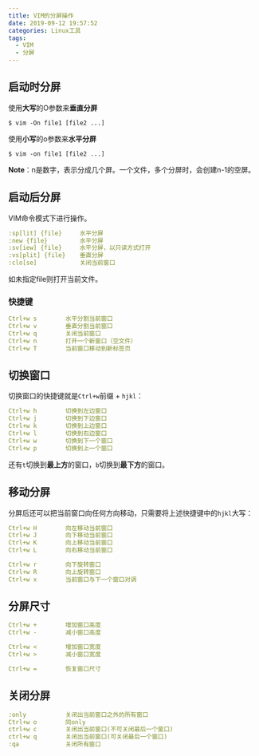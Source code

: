 ```yaml
---
title: VIM的分屏操作
date: 2019-09-12 19:57:52
categories: Linux工具
tags:
  - VIM
  - 分屏
---
```


## 启动时分屏

使用**大写**的O参数来**垂直分屏**
<!--more-->
```shell
$ vim -On file1 [file2 ...]
```

使用**小写**的o参数来**水平分屏**

```shell
$ vim -on file1 [file2 ...]
```

**Note**：n是数字，表示分成几个屏。一个文件，多个分屏时，会创建n-1的空屏。

## 启动后分屏

VIM命令模式下进行操作。

```yaml
:sp[lit] {file}     水平分屏
:new {file}         水平分屏
:sv[iew] {file}     水平分屏，以只读方式打开
:vs[plit] {file}    垂直分屏
:clo[se]            关闭当前窗口
```

如未指定file则打开当前文件。

### 快捷键

```yaml
Ctrl+w s        水平分割当前窗口
Ctrl+w v        垂直分割当前窗口
Ctrl+w q        关闭当前窗口
Ctrl+w n        打开一个新窗口（空文件）
Ctrl+w T        当前窗口移动到新标签页
```



## 切换窗口

切换窗口的快捷键就是`Ctrl+w`前缀 + `hjkl`：

```yaml
Ctrl+w h        切换到左边窗口
Ctrl+w j        切换到下边窗口
Ctrl+w k        切换到上边窗口
Ctrl+w l        切换到右边窗口
Ctrl+w w        切换到下一个窗口
Ctrl+w p        切换到上一个窗口
```

还有`t`切换到**最上方**的窗口，`b`切换到**最下方**的窗口。

## 移动分屏

分屏后还可以把当前窗口向任何方向移动，只需要将上述快捷键中的`hjkl`大写：

```yaml
Ctrl+w H        向左移动当前窗口
Ctrl+w J        向下移动当前窗口
Ctrl+w K        向上移动当前窗口
Ctrl+w L        向右移动当前窗口

Ctrl+w r        向下旋转窗口
Ctrl+w R        向上旋转窗口
Ctrl+w x        当前窗口与下一个窗口对调
```



## 分屏尺寸



```yaml
Ctrl+w +        增加窗口高度
Ctrl+w -        减小窗口高度

Ctrl+w <        增加窗口宽度
Ctrl+w >        减小窗口宽度

Ctrl+w =        恢复窗口尺寸
```



## 关闭分屏



```yaml
:only           关闭出当前窗口之外的所有窗口
Ctrl+w o        同only
ctrl+w c        关闭出当前窗口(不可关闭最后一个窗口)
ctrl+w q        关闭出当前窗口(可关闭最后一个窗口)
:qa             关闭所有窗口
```



